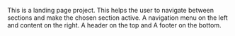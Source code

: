 This is a landing page project. This helps the user to navigate between sections and make the chosen section active.
A navigation menu on the left and content on the right. A header on the top and A footer on the bottom. 
